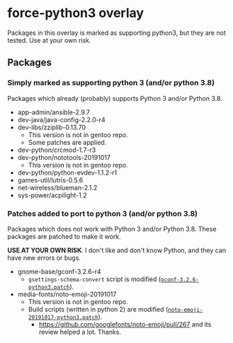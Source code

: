 # force-python3 overlay

Packages in this overlay is marked as supporting python3, but they are not tested.
Use at your own risk.

## Packages

### Simply marked as supporting python 3 (and/or python 3.8)

Packages which already (probably) supports Python 3 and/or Python 3.8.

* app-admin/ansible-2.9.7
* dev-java/java-config-2.2.0-r4
* dev-libs/zziplib-0.13.70
    + This version is not in gentoo repo.
    + Some patches are applied.
* dev-python/crcmod-1.7-r3
* dev-python/nototools-20191017
    + This version is not in gentoo repo.
* dev-python/python-evdev-1.1.2-r1
* games-util/lutris-0.5.6
* net-wireless/blueman-2.1.2
* sys-power/acpilight-1.2

### Patches added to port to python 3 (and/or python 3.8)

Packages which does not work with Python 3 and/or Python 3.8.
These packages are patched to make it work.

**USE AT YOUR OWN RISK**.
I don't like and don't know Python, and they can have new errors or bugs.

* gnome-base/gconf-3.2.6-r4
    + `gsettings-schema-convert` script is modified
      ([`gconf-3.2.6-python3.patch`](gnome-base/gconf/files/gconf-3.2.6-python3.patch)).
* media-fonts/noto-emoji-20191017
    + This version is not in gentoo repo.
    + Build scripts (written in python 2) are modified
      ([`noto-emoji-20191017-python3.patch`](media-fonts/noto-emoji/files/noto-emoji-20191017-python3.patch)).
        - <https://github.com/googlefonts/noto-emoji/pull/267> and its review helped a lot. Thanks.

